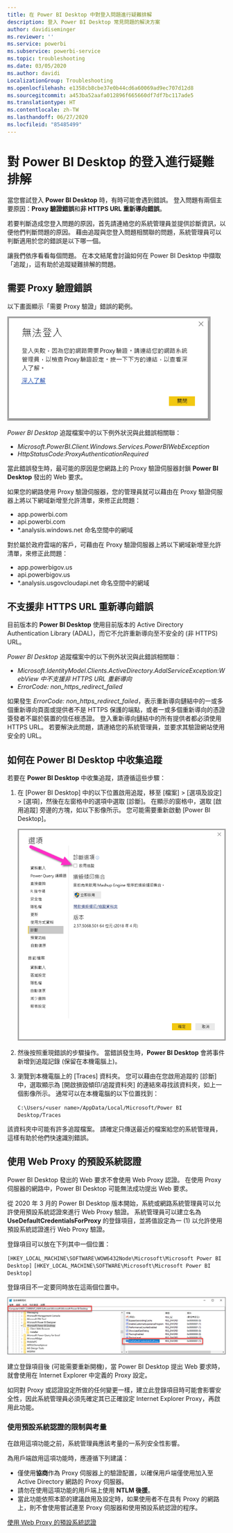 ```yaml
---
title: 在 Power BI Desktop 中對登入問題進行疑難排解
description: 登入 Power BI Desktop 常見問題的解決方案
author: davidiseminger
ms.reviewer: ''
ms.service: powerbi
ms.subservice: powerbi-service
ms.topic: troubleshooting
ms.date: 03/05/2020
ms.author: davidi
LocalizationGroup: Troubleshooting
ms.openlocfilehash: e1358cb8cbe37e0b44cd6a60069ad9ec707d12d8
ms.sourcegitcommit: a453ba52aafa012896f665660df7df7bc117ade5
ms.translationtype: HT
ms.contentlocale: zh-TW
ms.lasthandoff: 06/27/2020
ms.locfileid: "85485499"
---
```

# <a name="troubleshooting-sign-in-for-power-bi-desktop"></a>對 Power BI Desktop 的登入進行疑難排解
當您嘗試登入 **Power BI Desktop** 時，有時可能會遇到錯誤。 登入問題有兩個主要原因：**Proxy 驗證錯誤**和**非 HTTPS URL 重新導向錯誤**。 

若要判斷造成您登入問題的原因，首先請連絡您的系統管理員並提供診斷資訊，以便他們判斷問題的原因。 藉由追蹤與您登入問題相關聯的問題，系統管理員可以判斷適用於您的錯誤是以下哪一個。 

讓我們依序看看每個問題。 在本文結尾會討論如何在 Power BI Desktop 中擷取「追蹤」，這有助於追蹤疑難排解的問題。


## <a name="proxy-authentication-required-error"></a>需要 Proxy 驗證錯誤

以下畫面顯示「需要 Proxy 驗證」錯誤的範例。

![Proxy 驗證錯誤的登入錯誤](media/desktop-troubleshooting-sign-in/desktop-tshoot-sign-in_01.png)

*Power BI Desktop* 追蹤檔案中的以下例外狀況與此錯誤相關聯：

* *Microsoft.PowerBI.Client.Windows.Services.PowerBIWebException*
* *HttpStatusCode:ProxyAuthenticationRequired*

當此錯誤發生時，最可能的原因是您網路上的 Proxy 驗證伺服器封鎖 **Power BI Desktop** 發出的 Web 要求。 

如果您的網路使用 Proxy 驗證伺服器，您的管理員就可以藉由在 Proxy 驗證伺服器上將以下網域新增至允許清單，來修正此問題：

* app.powerbi.com
* api.powerbi.com
* *.analysis.windows.net 命名空間中的網域

對於屬於政府雲端的客戶，可藉由在 Proxy 驗證伺服器上將以下網域新增至允許清單，來修正此問題：

* app.powerbigov.us
* api.powerbigov.us
* *.analysis.usgovcloudapi.net 命名空間中的網域

## <a name="non-https-url-redirect-not-supported-error"></a>不支援非 HTTPS URL 重新導向錯誤

目前版本的 **Power BI Desktop** 使用目前版本的 Active Directory Authentication Library (ADAL)，而它不允許重新導向至不安全的 (非 HTTPS) URL。 

*Power BI Desktop* 追蹤檔案中的以下例外狀況與此錯誤相關聯：

* *Microsoft.IdentityModel.Clients.ActiveDirectory.AdalServiceException:WebView 中不支援非 HTTPS URL 重新導向*
* *ErrorCode: non_https_redirect_failed*

如果發生 *ErrorCode: non_https_redirect_failed*，表示重新導向鏈結中的一或多個重新導向頁面或提供者不是 HTTPS 保護的端點，或者一或多個重新導向的憑證簽發者不屬於裝置的信任根憑證。 登入重新導向鏈結中的所有提供者都必須使用 HTTPS URL。 若要解決此問題，請連絡您的系統管理員，並要求其驗證網站使用安全的 URL。 

## <a name="how-to-collect-a-trace-in-power-bi-desktop"></a>如何在 Power BI Desktop 中收集追蹤

若要在 **Power BI Desktop** 中收集追蹤，請遵循這些步驟：

1. 在 [Power BI Desktop] 中的以下位置啟用追蹤，移至 [檔案] > [選項及設定] > [選項]，然後在左窗格中的選項中選取 [診斷]。 在顯示的窗格中，選取 [啟用追蹤] 旁邊的方塊，如以下影像所示。 您可能需要重新啟動 [Power BI Desktop]。
   
   ![在 Power BI Desktop 中啟用追蹤](media/desktop-troubleshooting-sign-in/desktop-tshoot-sign-in_02.png)

2. 然後按照重現錯誤的步驟操作。 當錯誤發生時，**Power BI Desktop** 會將事件新增到追蹤記錄 (保留在本機電腦上)。

3. 瀏覽到本機電腦上的 [Traces] 資料夾。 您可以藉由在您啟用追蹤的 [診斷] 中，選取顯示為 [開啟損毀傾印/追蹤資料夾] 的連結來尋找該資料夾，如上一個影像所示。 通常可以在本機電腦的以下位置找到：

    `C:\Users/<user name>/AppData/Local/Microsoft/Power BI Desktop/Traces`

該資料夾中可能有許多追蹤檔案。 請確定只傳送最近的檔案給您的系統管理員，這樣有助於他們快速識別錯誤。 


## <a name="using-default-system-credentials-for-web-proxy"></a>使用 Web Proxy 的預設系統認證

Power BI Desktop 發出的 Web 要求不會使用 Web Proxy 認證。 在使用 Proxy 伺服器的網路中，Power BI Desktop 可能無法成功提出 Web 要求。 

從 2020 年 3 月的 Power BI Desktop 版本開始，系統或網路系統管理員可以允許使用預設系統認證來進行 Web Proxy 驗證。 系統管理員可以建立名為 **UseDefaultCredentialsForProxy** 的登錄項目，並將值設定為一 (1) 以允許使用預設系統認證進行 Web Proxy 驗證。

登錄項目可以放在下列其中一個位置：

`[HKEY_LOCAL_MACHINE\SOFTWARE\WOW6432Node\Microsoft\Microsoft Power BI Desktop]`
`[HKEY_LOCAL_MACHINE\SOFTWARE\Microsoft\Microsoft Power BI Desktop]`

登錄項目不一定要同時放在這兩個位置中。

![使用預設系統認證的登錄機碼](media/desktop-troubleshooting-sign-in/desktop-tshoot-sign-in-03.png)

建立登錄項目後 (可能需要重新開機)，當 Power BI Desktop 提出 Web 要求時，就會使用在 Internet Explorer 中定義的 Proxy 設定。 

如同對 Proxy 或認證設定所做的任何變更一樣，建立此登錄項目時可能會影響安全性，因此系統管理員必須先確定其已正確設定 Internet Explorer Proxy，再啟用此功能。         

### <a name="limitations-and-considerations-for-using-default-system-credentials"></a>使用預設系統認證的限制與考量

在啟用這項功能之前，系統管理員應該考量的一系列安全性影響。 

為用戶端啟用這項功能時，應遵循下列建議：

* 僅使用**協商**作為 Proxy 伺服器上的驗證配置，以確保用戶端僅使用加入至 Active Directory 網路的 Proxy 伺服器。 
* 請勿在使用這項功能的用戶端上使用 **NTLM 後援**。
* 當此功能依照本節的建議啟用及設定時，如果使用者不在具有 Proxy 的網路上，則不會使用嘗試連至 Proxy 伺服器和使用預設系統認證的程序。


[使用 Web Proxy 的預設系統認證](#using-default-system-credentials-for-web-proxy)

